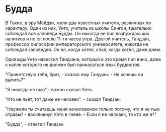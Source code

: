 # Будда

В Токио, в эру Мейдзи, жили два известных учителя, различных по характеру. Один из них, Унто, учитель из школы Сингон, тщательно соблюдал все заповеди Будды. Он никогда не пил возбуждающих напитков и не ел после 11-ти часов утра. Другой учитель, Тандзан, профессор философии императорского университета, никогда не соблюдал заповедей. Он ел, когда хотел, спал, когда хотел, даже днем.

Однажды Унто навестил Тандзана, который в это время пил вино, даже к капле которого не должен был прикасаться язык буддистов.

"Приветствую тебя, брат, - сказал ему Тандзан. - Не хочешь ли выпить?"

"Я никогда не пью",- важно сказал Унто.

"Кто не пьет, тот даже не человек", - сказал Тандзан.

"Неужели ты считаешь меня нечеловеком только потому, что я не пью отравы? - воскликнул Унто в гневе. - Если я не человек, то кто же я?"

"Будда", - ответил Тандзан
